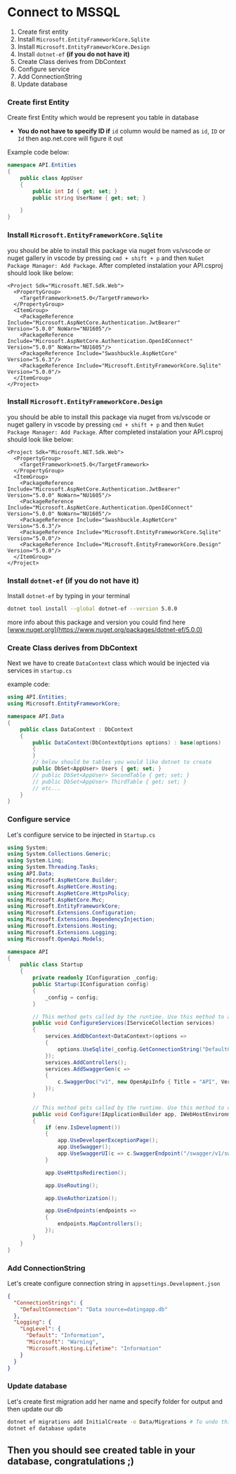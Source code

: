 # Connect to MSSQL
1. Create first entity
1. Install `Microsoft.EntityFrameworkCore.Sqlite`
1. Install `Microsoft.EntityFrameworkCore.Design`
1. Install `dotnet-ef` **(if you do not have it)**
1. Create Class derives from DbContext
1. Configure service
1. Add ConnectionString
1. Update database

### Create first Entity
Create first Entity which would be represent you table in database
* **You do not have to specify ID if** `id` column would be named as `id`, `ID` or `Id` then asp.net.core will figure it out



Example code below:
```cs
namespace API.Entities
{
    public class AppUser
    {
        public int Id { get; set; }
        public string UserName { get; set; }

    }
}
```
### Install `Microsoft.EntityFrameworkCore.Sqlite`
you should be able to install this package via nuget from vs/vscode or nuget gallery in vscode by pressing `cmd + shift + p` and then `NuGet Package Manager: Add Package`.
After completed instalation your API.csproj should look like below:
```csproj
<Project Sdk="Microsoft.NET.Sdk.Web">
  <PropertyGroup>
    <TargetFramework>net5.0</TargetFramework>
  </PropertyGroup>
  <ItemGroup>
    <PackageReference Include="Microsoft.AspNetCore.Authentication.JwtBearer" Version="5.0.0" NoWarn="NU1605"/>
    <PackageReference Include="Microsoft.AspNetCore.Authentication.OpenIdConnect" Version="5.0.0" NoWarn="NU1605"/>
    <PackageReference Include="Swashbuckle.AspNetCore" Version="5.6.3"/>
    <PackageReference Include="Microsoft.EntityFrameworkCore.Sqlite" Version="5.0.0"/>
  </ItemGroup>
</Project>
```
### Install `Microsoft.EntityFrameworkCore.Design`
you should be able to install this package via nuget from vs/vscode or nuget gallery in vscode by pressing `cmd + shift + p` and then `NuGet Package Manager: Add Package`.
After completed instalation your API.csproj should look like below:
```csproj
<Project Sdk="Microsoft.NET.Sdk.Web">
  <PropertyGroup>
    <TargetFramework>net5.0</TargetFramework>
  </PropertyGroup>
  <ItemGroup>
    <PackageReference Include="Microsoft.AspNetCore.Authentication.JwtBearer" Version="5.0.0" NoWarn="NU1605"/>
    <PackageReference Include="Microsoft.AspNetCore.Authentication.OpenIdConnect" Version="5.0.0" NoWarn="NU1605"/>
    <PackageReference Include="Swashbuckle.AspNetCore" Version="5.6.3"/>
    <PackageReference Include="Microsoft.EntityFrameworkCore.Sqlite" Version="5.0.0"/>
    <PackageReference Include="Microsoft.EntityFrameworkCore.Design" Version="5.0.0"/>
  </ItemGroup>
</Project>
```
### Install `dotnet-ef` **(if you do not have it)**
Install `dotnet-ef` by typing in your terminal
```sh
dotnet tool install --global dotnet-ef --version 5.0.0
```
more info about this package and version you could find here [www.nuget.org](https://www.nuget.org/packages/dotnet-ef/5.0.0) 
### Create Class derives from DbContext
Next we have to create `DataContext` class which would be injected via services in `startup.cs`


example code:
```cs
using API.Entities;
using Microsoft.EntityFrameworkCore;

namespace API.Data
{
    public class DataContext : DbContext
    {
        public DataContext(DbContextOptions options) : base(options)
        {
        }
        // below should be tables you would like dotnet to create
        public DbSet<AppUser> Users { get; set; }
        // public DbSet<AppUser> SecondTable { get; set; }
        // public DbSet<AppUser> ThirdTable { get; set; }
        // etc...
    }
}
```
### Configure service
Let's configure service to be injected in `Startup.cs`
```cs
using System;
using System.Collections.Generic;
using System.Linq;
using System.Threading.Tasks;
using API.Data;
using Microsoft.AspNetCore.Builder;
using Microsoft.AspNetCore.Hosting;
using Microsoft.AspNetCore.HttpsPolicy;
using Microsoft.AspNetCore.Mvc;
using Microsoft.EntityFrameworkCore;
using Microsoft.Extensions.Configuration;
using Microsoft.Extensions.DependencyInjection;
using Microsoft.Extensions.Hosting;
using Microsoft.Extensions.Logging;
using Microsoft.OpenApi.Models;

namespace API
{
    public class Startup
    {
        private readonly IConfiguration _config;
        public Startup(IConfiguration config)
        {
            _config = config;
        }

        // This method gets called by the runtime. Use this method to add services to the container.
        public void ConfigureServices(IServiceCollection services)
        {
            services.AddDbContext<DataContext>(options =>
            {
                options.UseSqlite(_config.GetConnectionString("DefaultConnection"));
            });
            services.AddControllers();
            services.AddSwaggerGen(c =>
            {
                c.SwaggerDoc("v1", new OpenApiInfo { Title = "API", Version = "v1" });
            });
        }

        // This method gets called by the runtime. Use this method to configure the HTTP request pipeline.
        public void Configure(IApplicationBuilder app, IWebHostEnvironment env)
        {
            if (env.IsDevelopment())
            {
                app.UseDeveloperExceptionPage();
                app.UseSwagger();
                app.UseSwaggerUI(c => c.SwaggerEndpoint("/swagger/v1/swagger.json", "API v1"));
            }

            app.UseHttpsRedirection();

            app.UseRouting();

            app.UseAuthorization();

            app.UseEndpoints(endpoints =>
            {
                endpoints.MapControllers();
            });
        }
    }
}
```
### Add ConnectionString
Let's create configure connection string in `appsettings.Development.json`
```json
{
  "ConnectionStrings": {
    "DefaultConnection": "Data source=datingapp.db"
  },
  "Logging": {
    "LogLevel": {
      "Default": "Information",
      "Microsoft": "Warning",
      "Microsoft.Hosting.Lifetime": "Information"
    }
  }
}

```
### Update database
Let's create first migration add her name and specify folder for output and then update our db
```sh
dotnet ef migrations add InitialCreate -o Data/Migrations # To undo this action, use 'ef migrations remove'
dotnet ef database update        
```
## Then you should see created table in your database, congratulations ;)
